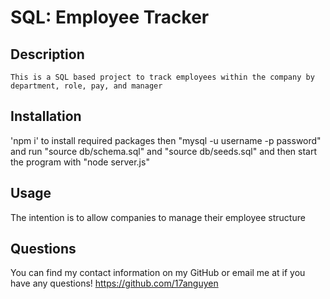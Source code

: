 # SQL: Employee Tracker
## Description
    This is a SQL based project to track employees within the company by department, role, pay, and manager

## Installation
'npm i' to install required packages then "mysql -u username -p password" and run "source db/schema.sql" and "source db/seeds.sql" and then start the program with "node server.js"
## Usage
The intention is to allow companies to manage their employee structure
## Questions
You can find my contact information on my GitHub or email me at  if you have any questions!
https://github.com/17anguyen


